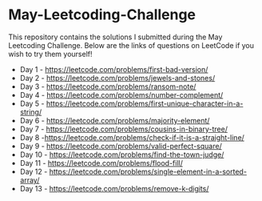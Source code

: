 # May-Leetcoding-Challenge

This repository contains the solutions I submitted during the May Leetcoding Challenge. Below are the links of questions on LeetCode if you wish to try them yourself!

* Day 1 - https://leetcode.com/problems/first-bad-version/
* Day 2 - https://leetcode.com/problems/jewels-and-stones/
* Day 3 - https://leetcode.com/problems/ransom-note/
* Day 4 - https://leetcode.com/problems/number-complement/
* Day 5 - https://leetcode.com/problems/first-unique-character-in-a-string/
* Day 6 - https://leetcode.com/problems/majority-element/
* Day 7 - https://leetcode.com/problems/cousins-in-binary-tree/
* Day 8 -https://leetcode.com/problems/check-if-it-is-a-straight-line/
* Day 9 - https://leetcode.com/problems/valid-perfect-square/
* Day 10 - https://leetcode.com/problems/find-the-town-judge/
* Day 11 - https://leetcode.com/problems/flood-fill/
* Day 12 - https://leetcode.com/problems/single-element-in-a-sorted-array/
* Day 13 - https://leetcode.com/problems/remove-k-digits/
